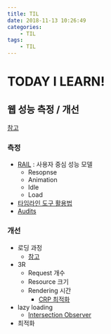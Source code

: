 ```yaml
---
title: TIL
date: 2018-11-13 10:26:49
categories:
    - TIL
tags:
    - TIL
---
```


# TODAY I LEARN!

## 웹 성능 측정 / 개선
[참고](https://slides.com/jbee/devfest_seoul_2018_performance_optimization_with_chrome_devtools?fbclid=IwAR3jzWBUAmZsp4FzH_knLCbnbT2L1wTd029f7Hf1XUxQEHRDksSReEOitJ8#/3)

### 측정
- [RAIL](https://developers.google.com/web/fundamentals/performance/rail?hl=ko) : 사용자 중심 성능 모델
    - Resopnse
    - Animation
    - Idle
    - Load
- [타임라인 도구 활용법](https://developers.google.com/web/tools/chrome-devtools/evaluate-performance/timeline-tool?hl=ko)
- [Audits](https://github.com/GoogleChrome/lighthouse)

### 개선
- 로딩 과정
    - [참고](https://support.smartbear.com/alertsite/docs/monitors/metrics/web-page-load-time.html)
- 3R
    - Request 개수
    - Resource 크기
    - Rendering 시간
        - [CRP 최적화](https://m.post.naver.com/viewer/postView.nhn?volumeNo=8431285&memberNo=34176766)
- lazy loading
    - [Intersection Observer](https://github.com/codepink/codepink.github.com/wiki/%EB%84%88%EB%8A%94-%EB%82%98%EB%A5%BC-%EB%B3%B8%EB%8B%A4:-%EC%A7%80%EC%97%B0-%EB%B0%A9%EB%B2%95,-%EB%A0%88%EC%9D%B4%EC%A7%80-%EB%A1%9C%EB%93%9C%EC%99%80-IntersectionObserver%EC%9D%98-%EB%8F%99%EC%9E%91)
- 최적화 
